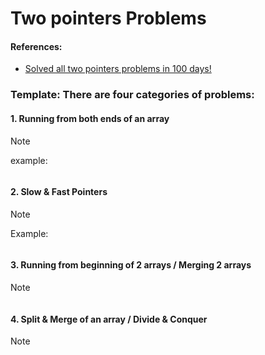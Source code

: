 # Two pointers Problems

#### References:
- [Solved all two pointers problems in 100 days!](https://leetcode.com/discuss/study-guide/1688903/Solved-all-two-pointers-problems-in-100-days)

### Template: There are four categories of problems:
   ####  1. Running from both ends of an array
   > [!NOTE]
   > example:

  ```python 
  ```
   #### 2. Slow & Fast Pointers
   > [!NOTE]
   > 

  Example:
  ```python 
  ```

   #### 3. Running from beginning of 2 arrays / Merging 2 arrays
   > [!NOTE]
   > 

  ```python 
  ```

   #### 4. Split & Merge of an array / Divide & Conquer
   > [!NOTE]
   > 

  ```python 
  ```
 

